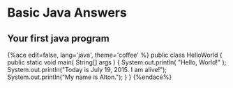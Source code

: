 # Basic Java Answers

## Your first java program

{%ace edit=false, lang='java', theme='coffee' %}
public class HelloWorld
 {
    public static void main( String[] args )
    {
        System.out.println( "Hello, World!" );
        System.out.println("Today is July 19, 2015. I am alive!");
        System.out.println("My name is Alton.");
    }
 }
{%endace%}